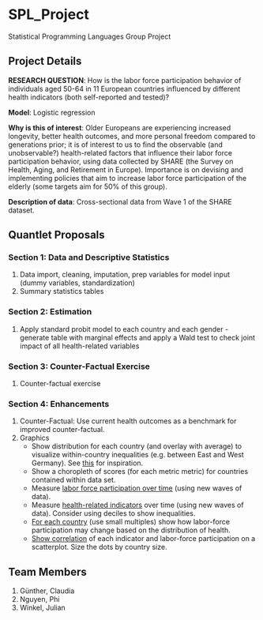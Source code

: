 # SPL_Project

Statistical Programming Languages Group Project

## Project Details

**RESEARCH QUESTION**: How is the labor force participation behavior of individuals aged 50-64 in 11 European countries influenced by different health indicators (both self-reported and tested)?

**Model**: Logistic regression

**Why is this of interest**: Older Europeans are experiencing increased longevity, better health outcomes, and more personal freedom compared to generations prior; it is of interest to us to find the observable (and unobservable?) health-related factors that influence their labor force participation behavior, using data collected by SHARE (the Survey on Health, Aging, and Retirement in Europe). Importance is on devising and implementing policies that aim to increase labor force participation of the elderly (some targets aim for 50% of this group).

**Description of data**: Cross-sectional data from Wave 1 of the SHARE dataset.

## Quantlet Proposals

### Section 1: Data and Descriptive Statistics

1. Data import, cleaning, imputation, prep variables for model input (dummy variables, standardization)
2. Summary statistics tables

### Section 2: Estimation

1. Apply standard probit model to each country and each gender - generate table with marginal effects and apply a Wald test to check joint impact of all health-related variables

### Section 3: Counter-Factual Exercise

1. Counter-factual exercise

### Section 4: Enhancements

1. Counter-Factual: Use current health outcomes as a benchmark for improved counter-factual.
2. Graphics
    - Show distribution for each country (and overlay with average) to visualize within-country inequalities (e.g. between East and West Germany). See [this](https://ourworldindata.org/wp-content/uploads/2017/04/The-distribution-of-life-satisfaction.png) for inspiration.
    - Show a choropleth of scores (for each metric metric) for countries contained within data set.
    - Measure [labor force participation over time](https://ourworldindata.org/grapher/share-of-people-who-say-they-are-happy) (using new waves of data).
    - Measure [health-related indicators](https://ourworldindata.org/wp-content/uploads/2017/04/Happiness-Inequality-Clark-et-al-2015.png) over time (using new waves of data). Consider using deciles to show inequalities.
    - [For each country](https://ourworldindata.org/wp-content/uploads/2017/04/Happiness-by-Income-Quintiles-Small-Multiples.png) (use small multiples) show how labor-force participation may change based on the distribution of health.
    - [Show correlation](https://ourworldindata.org/grapher/gdp-vs-happiness) of each indicator and labor-force participation on a scatterplot. Size the dots by country size.

## Team Members

1. Günther, Claudia
2. Nguyen, Phi
3. Winkel, Julian
